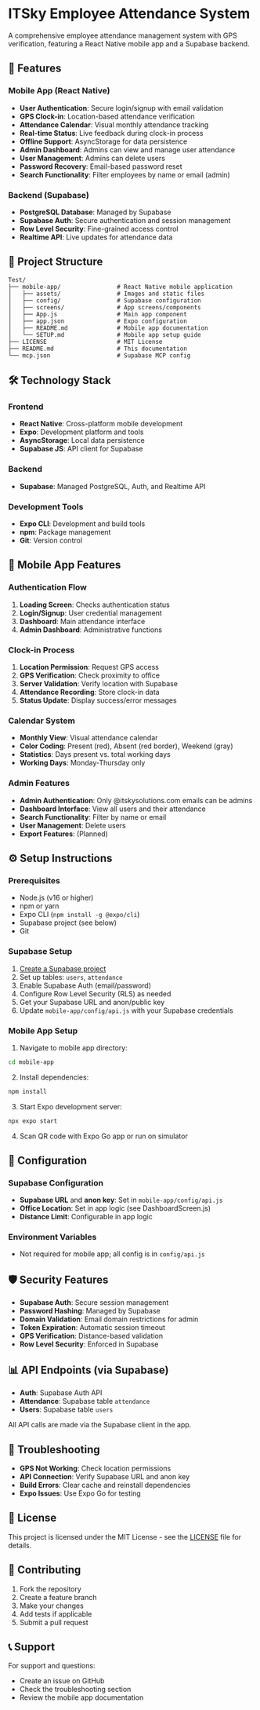 # ITSky Employee Attendance System

A comprehensive employee attendance management system with GPS verification, featuring a React Native mobile app and a Supabase backend.

## 🚀 Features

### Mobile App (React Native)
- **User Authentication**: Secure login/signup with email validation
- **GPS Clock-in**: Location-based attendance verification
- **Attendance Calendar**: Visual monthly attendance tracking
- **Real-time Status**: Live feedback during clock-in process
- **Offline Support**: AsyncStorage for data persistence
- **Admin Dashboard**: Admins can view and manage user attendance
- **User Management**: Admins can delete users
- **Password Recovery**: Email-based password reset
- **Search Functionality**: Filter employees by name or email (admin)

### Backend (Supabase)
- **PostgreSQL Database**: Managed by Supabase
- **Supabase Auth**: Secure authentication and session management
- **Row Level Security**: Fine-grained access control
- **Realtime API**: Live updates for attendance data

## 📁 Project Structure

```
Test/
├── mobile-app/                # React Native mobile application
│   ├── assets/                # Images and static files
│   ├── config/                # Supabase configuration
│   ├── screens/               # App screens/components
│   ├── App.js                 # Main app component
│   ├── app.json               # Expo configuration
│   ├── README.md              # Mobile app documentation
│   └── SETUP.md               # Mobile app setup guide
├── LICENSE                    # MIT License
├── README.md                  # This documentation
└── mcp.json                   # Supabase MCP config
```

## 🛠️ Technology Stack

### Frontend
- **React Native**: Cross-platform mobile development
- **Expo**: Development platform and tools
- **AsyncStorage**: Local data persistence
- **Supabase JS**: API client for Supabase

### Backend
- **Supabase**: Managed PostgreSQL, Auth, and Realtime API

### Development Tools
- **Expo CLI**: Development and build tools
- **npm**: Package management
- **Git**: Version control

## 📱 Mobile App Features

### Authentication Flow
1. **Loading Screen**: Checks authentication status
2. **Login/Signup**: User credential management
3. **Dashboard**: Main attendance interface
4. **Admin Dashboard**: Administrative functions

### Clock-in Process
1. **Location Permission**: Request GPS access
2. **GPS Verification**: Check proximity to office
3. **Server Validation**: Verify location with Supabase
4. **Attendance Recording**: Store clock-in data
5. **Status Update**: Display success/error messages

### Calendar System
- **Monthly View**: Visual attendance calendar
- **Color Coding**: Present (red), Absent (red border), Weekend (gray)
- **Statistics**: Days present vs. total working days
- **Working Days**: Monday-Thursday only

### Admin Features
- **Admin Authentication**: Only @itskysolutions.com emails can be admins
- **Dashboard Interface**: View all users and their attendance
- **Search Functionality**: Filter by name or email
- **User Management**: Delete users
- **Export Features**: (Planned)

## ⚙️ Setup Instructions

### Prerequisites
- Node.js (v16 or higher)
- npm or yarn
- Expo CLI (`npm install -g @expo/cli`)
- Supabase project (see below)
- Git

### Supabase Setup
1. [Create a Supabase project](https://app.supabase.com/)
2. Set up tables: `users`, `attendance`
3. Enable Supabase Auth (email/password)
4. Configure Row Level Security (RLS) as needed
5. Get your Supabase URL and anon/public key
6. Update `mobile-app/config/api.js` with your Supabase credentials

### Mobile App Setup
1. Navigate to mobile app directory:
```bash
cd mobile-app
```
2. Install dependencies:
```bash
npm install
```
3. Start Expo development server:
```bash
npx expo start
```
4. Scan QR code with Expo Go app or run on simulator

## 🔑 Configuration

### Supabase Configuration
- **Supabase URL** and **anon key**: Set in `mobile-app/config/api.js`
- **Office Location**: Set in app logic (see DashboardScreen.js)
- **Distance Limit**: Configurable in app logic

### Environment Variables
- Not required for mobile app; all config is in `config/api.js`

## 🛡️ Security Features

- **Supabase Auth**: Secure session management
- **Password Hashing**: Managed by Supabase
- **Domain Validation**: Email domain restrictions for admin
- **Token Expiration**: Automatic session timeout
- **GPS Verification**: Distance-based validation
- **Row Level Security**: Enforced in Supabase

## 📊 API Endpoints (via Supabase)

- **Auth**: Supabase Auth API
- **Attendance**: Supabase table `attendance`
- **Users**: Supabase table `users`

All API calls are made via the Supabase client in the app.

## 🐞 Troubleshooting

- **GPS Not Working**: Check location permissions
- **API Connection**: Verify Supabase URL and anon key
- **Build Errors**: Clear cache and reinstall dependencies
- **Expo Issues**: Use Expo Go for testing

## 📄 License

This project is licensed under the MIT License - see the [LICENSE](LICENSE) file for details.

## 🤝 Contributing

1. Fork the repository
2. Create a feature branch
3. Make your changes
4. Add tests if applicable
5. Submit a pull request

## 📞 Support

For support and questions:
- Create an issue on GitHub
- Check the troubleshooting section
- Review the mobile app documentation 